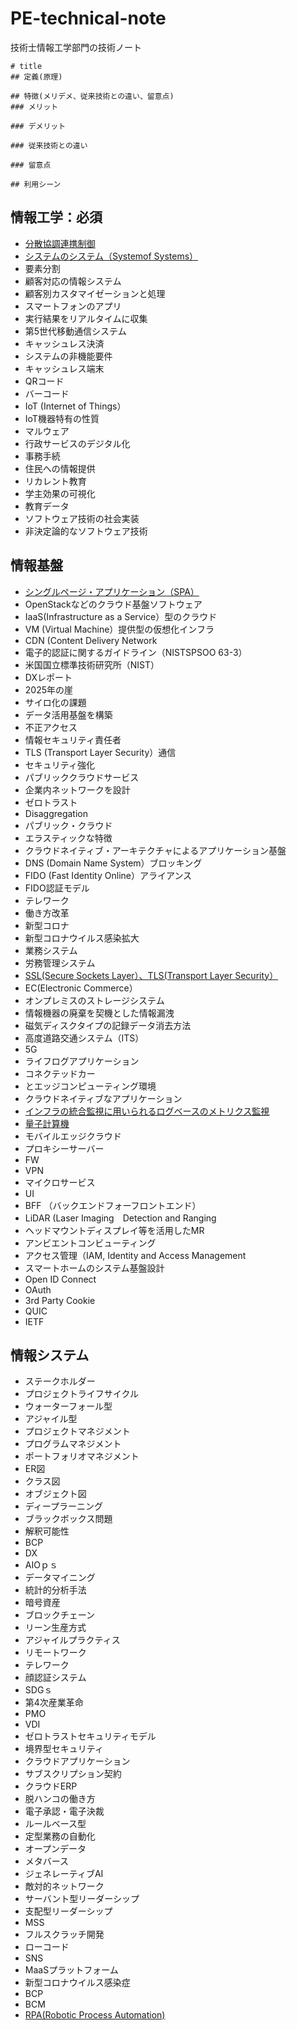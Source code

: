 # PE-technical-note
技術士情報工学部門の技術ノート
```
# title
## 定義(原理)

## 特徴(メリデメ、従来技術との違い、留意点)
### メリット

### デメリット

### 従来技術との違い

### 留意点

## 利用シーン
```

## 情報工学：必須
* [分散協調連携制御](https://github.com/bacchi/PE-technical-note/blob/main/DistributedCooperativeCoordinatedControl.md)
* [システムのシステム（Systemof Systems）](https://github.com/bacchi/PE-technical-note/blob/main/SystemOfSystems.md)
* 要素分割
* 顧客対応の情報システム
* 顧客別カスタマイゼーションと処理
* スマートフォンのアプリ
* 実行結果をリアルタイムに収集
* 第5世代移動通信システム
* キャッシュレス決済
* システムの非機能要件
* キャッシュレス端末
* QRコード
* バーコード
* IoT (Internet of Things）
* IoT機器特有の性質
* マルウェア
* 行政サービスのデジタル化
* 事務手続
* 住民への情報提供
* リカレント教育
* 学主効果の可視化
* 教育データ
* ソフトウェア技術の社会実装
* 非決定論的なソフトウェア技術

## 情報基盤
* [シングルページ・アプリケーション（SPA）](https://github.com/bacchi/PE-technical-note/blob/main/SinglePageApplaication.md)
* OpenStackなどのクラウド基盤ソフトウェア
* IaaS(Infrastructure as a Service）型のクラウド
* VM (Virtual Machine）提供型の仮想化インフラ
* CDN (Content Delivery Network
* 電子的認証に関するガイドライン（NISTSPSOO 63-3）
* 米国国立標準技術研究所（NIST）
* DXレポート
* 2025年の崖
* サイロ化の課題
* データ活用基盤を構築
* 不正アクセス
* 情報セキュリティ責任者
* TLS (Transport Layer Security）通信
* セキュリティ強化
* パブリッククラウドサービス
* 企業内ネットワークを設計
* ゼロトラスト
* Disaggregation
* パブリック・クラウド
* エラスティックな特徴
* クラウドネイティブ・アーキテクチャによるアプリケーション基盤
* DNS (Domain Name System）ブロッキング
* FIDO (Fast Identity Online）アライアンス
* FIDO認証モデル
* テレワーク
* 働き方改革
* 新型コロナ
* 新型コロナウイルス感染拡大
* 業務システム
* 労務管理システム
* [SSL(Secure Sockets Layer）、TLS(Transport Layer Security）](https://github.com/bacchi/PE-technical-note/blob/main/SSL.md)
* EC(Electronic Commerce）
* オンプレミスのストレージシステム
* 情報機器の廃棄を契機とした情報漏洩
* 磁気ディスクタイプの記録データ消去方法
* 高度道路交通システム（ITS）
* 5G
* ライフログアプリケーション
* コネクテッドカー
* とエッジコンピューティング環境
* クラウドネイティブなアプリケーション
* [インフラの統合監視に用いられるログベースのメトリクス監視](https://github.com/bacchi/PE-technical-note/blob/main/LogbaseMetricsMonitoring.md)
* [量子計算機](https://github.com/bacchi/PE-technical-note/blob/main/QuantumComputer.md)
* モバイルエッジクラウド
* プロキシーサーバー
* FW
* VPN
* マイクロサービス
* UI
* BFF （バックエンドフォーフロントエンド）
* LiDAR (Laser Imaging　Detection and Ranging
* ヘッドマウントディスプレイ等を活用したMR
* アンビエントコンビューティング
* アクセス管理（IAM, Identity and Access Management
* スマートホームのシステム基盤設計
* Open ID Connect
* OAuth
* 3rd Party Cookie
* QUIC
* IETF

## 情報システム
* ステークホルダー
* プロジェクトライフサイクル
* ウォーターフォール型
* アジャイル型
* プロジェクトマネジメント
* プログラムマネジメント
* ポートフォリオマネジメント
* ER図
* クラス図
* オブジェクト図
* ディープラーニング
* ブラックボックス問題
* 解釈可能性
* BCP
* DX
* AIOｐｓ
* データマイニング
* 統計的分析手法
* 暗号資産
* ブロックチェーン
* リーン生産方式
* アジャイルプラクティス
* リモートワーク
* テレワーク
* 顔認証システム
* SDGｓ
* 第4次産業革命
* PMO
* VDI
* ゼロトラストセキュリティモデル
* 境界型セキュリティ
* クラウドアプリケーション
* サブスクリプション契約
* クラウドERP
* 脱ハンコの働き方
* 電子承認・電子決裁
* ルールベース型
* 定型業務の自動化
* オープンデータ
* メタバース
* ジェネレーティブAI
* 敵対的ネットワーク
* サーバント型リーダーシップ
* 支配型リーダーシップ
* MSS
* フルスクラッチ開発
* ローコード
* SNS
* MaaSプラットフォーム
* 新型コロナウイルス感染症
* BCP
* BCM
* [RPA(Robotic Process Automation)](https://github.com/bacchi/PE-technical-note/blob/main/RPA.md)

